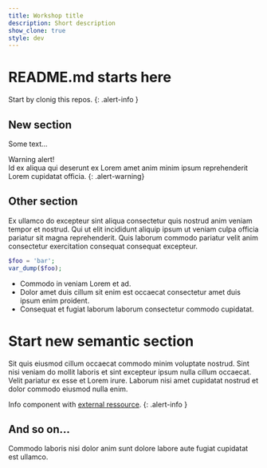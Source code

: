 ```yaml
---
title: Workshop title
description: Short description
show_clone: true
style: dev
---
```


# README.md starts here
Start by clonig this repos.
{: .alert-info }

## New section
Some text…

Warning alert!  
Id ex aliqua qui deserunt ex Lorem amet anim minim ipsum reprehenderit Lorem cupidatat officia.
{: .alert-warning}

## Other section
Ex ullamco do excepteur sint aliqua consectetur quis nostrud anim veniam tempor et nostrud. Qui ut elit incididunt aliquip ipsum ut veniam culpa officia pariatur sit magna reprehenderit. Quis laborum commodo pariatur velit anim consectetur exercitation consequat consequat excepteur. 
```php
$foo = 'bar';
var_dump($foo);
```
- Commodo in veniam Lorem et ad. 
- Dolor amet duis cillum sit enim est occaecat consectetur amet duis ipsum enim proident. 
- Consequat et fugiat laborum laborum consectetur commodo cupidatat.

# Start new semantic section
Sit quis eiusmod cillum occaecat commodo minim voluptate nostrud. Sint nisi veniam do mollit laboris et sint excepteur ipsum nulla cillum occaecat. Velit pariatur ex esse et Lorem irure. Laborum nisi amet cupidatat nostrud et dolor commodo eiusmod nulla enim.

Info component with [external ressource](/).
{: .alert-info }


## And so on...
Commodo laboris nisi dolor anim sunt dolore labore aute fugiat cupidatat est ullamco.

